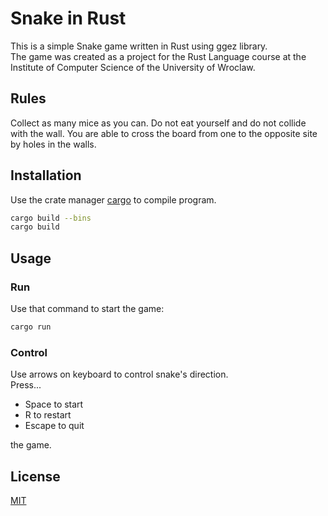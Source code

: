 # Snake in Rust

This is a simple Snake game written in Rust using ggez library.\
The game was created as a project for the Rust Language course at the Institute of Computer Science of the University of Wroclaw.

## Rules

Collect as many mice as you can.
Do not eat yourself and do not collide with the wall.
You are able to cross the board from one to the opposite site by holes in the walls.

## Installation

Use the crate manager [cargo](https://crates.io/) to compile program.

```bash
cargo build --bins
cargo build
```

## Usage

### Run

Use that command to start the game:
```bash
cargo run
```

### Control
Use arrows on keyboard to control snake's direction.\
Press...
- Space to start
- R to restart
- Escape to quit

the game.

## License
[MIT](https://choosealicense.com/licenses/mit/)